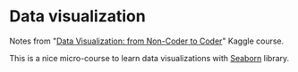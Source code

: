 # Data visualization
Notes from "[Data Visualization: from Non-Coder to Coder](https://www.kaggle.com/learn/data-visualization-from-non-coder-to-coder)" Kaggle course.

This is a nice micro-course to learn data visualizations with [Seaborn](https://seaborn.pydata.org/) library.
